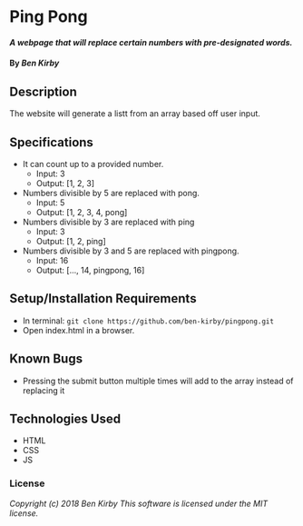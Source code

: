 # Ping Pong

#### _A webpage that will replace certain numbers with pre-designated words._

#### By _Ben Kirby_

## Description

The website will generate a listt from an array based off user input.

## Specifications
* It can count up to a provided number.
    * Input: 3
    * Output: [1, 2, 3]
* Numbers divisible by 5 are replaced with pong.
    * Input: 5
    * Output: [1, 2, 3, 4, pong]
* Numbers divisible by 3 are replaced with ping
    * Input: 3
    * Output: [1, 2, ping]
* Numbers divisible by 3 and 5 are replaced with pingpong.
    * Input: 16
    * Output: [..., 14, pingpong, 16]

## Setup/Installation Requirements

* In terminal: `git clone https://github.com/ben-kirby/pingpong.git`
* Open index.html in a browser.

## Known Bugs

* Pressing the submit button multiple times will add to the array instead of replacing it

## Technologies Used

* HTML
* CSS
* JS

### License

*Copyright (c) 2018 Ben Kirby* 
*This software is licensed under the MIT license.*